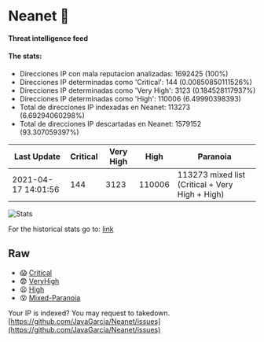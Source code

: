 # Neanet :hocho:
#### Threat intelligence feed
#### The stats:

- Direcciones IP con mala reputacion analizadas: 1692425 (100%)
- Direcciones IP determinadas como 'Critical':  144 (0.00850850111526%)
- Direcciones IP determinadas como 'Very High':  3123 (0.184528117937%)
- Direcciones IP determinadas como 'High':  110006 (6.49990398393)
- Total de direcciones IP indexadas en Neanet:  113273 (6.69294060298%)
- Total de direcciones IP descartadas en Neanet:  1579152 (93.307059397%)

| Last Update | Critical | Very High | High | Paranoia |
| --- | --- | --- | --- | --- |
| 2021-04-17 14:01:56 | 144 | 3123 | 110006 | 113273 mixed list (Critical + Very High + High)|

![Stats](https://docs.google.com/spreadsheets/d/e/2PACX-1vSnaNMIXVabIpDJjufMlzH7poXnshF3mgd8Is1g9ytUEzVsP5my4Trn8f-xkoLLQ38xpL3HtmUexLo6/pubchart?oid=501124687&format=image)

For the historical stats go to: [link](/stats.csv)
## Raw
- :scream: [Critical](https://raw.githubusercontent.com/JavaGarcia/Neanet/master/blacklists/neanet_critical.txt)
- :fearful: [VeryHigh](https://raw.githubusercontent.com/JavaGarcia/Neanet/master/blacklists/neanet_veryHigh.txtt)
- :frowning: [High](https://raw.githubusercontent.com/JavaGarcia/Neanet/master/blacklists/neanet_high.txt)
- :dizzy_face: [Mixed-Paranoia](https://raw.githubusercontent.com/JavaGarcia/Neanet/master/blacklists/neanet_all.txt)


Your IP is indexed? You may request to takedown. [https://github.com/JavaGarcia/Neanet/issues](https://github.com/JavaGarcia/Neanet/issues)



























































































































































































































































































































































































































































































































































































































































































































































































































































































































































































































































































































































































































































































































































































































































































































































































































































































































































































































































































































































































































































































































































































































































































































































































































































































































































































































































































































































































































































































































































































































































































































































































































































































































































































































































































































































































































































































































































































































































































































































































































































































































































































































































































































































































































































































































































































































































































































































































































































































































































































































































































































































































































































































































































































































































































































































































































































































































































































































































































